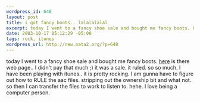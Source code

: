 ```yaml
--- 
wordpress_id: 648
layout: post
title: i got fancy boots.. lalalalalal
excerpt: today I went to a fancy shoe sale and bought me fancy boots. here is there web page.. I didn't pay that much ;) it was a sale. it ruled. so so much. I have been playing with itunes.. it is pretty rocking. I am gunna have to figure out how to RULE the aac files. stripping out the ownership bit and what not. so then I can transfer the ...
date: 2003-10-17 05:12:29 -05:00
tags: rock, itunes
wordpress_url: http://new.nata2.org/?p=648
---
```

today I went to a fancy shoe sale and bought me fancy boots. <a href="http://www.citysoles.com/ni/products/03189f.html">here</a> is there web page.. I didn't pay that much ;) it was a sale. it ruled. so so much. I have been playing with itunes.. it is pretty rocking. I am gunna have to figure out how to RULE the aac files. stripping out the ownership bit and what not. so then I can transfer the files to work to listen to. hehe. I love being a computer person.  
